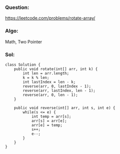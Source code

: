 ### Question:
https://leetcode.com/problems/rotate-array/

### Algo:
Math, Two Pointer

### Sol:
```
class Solution {
    public void rotate(int[] arr, int k) {
        int len = arr.length;
        k = k % len;
        int lastIndex = len - k;
        reverse(arr, 0, lastIndex - 1);
        reverse(arr, lastIndex, len - 1);
        reverse(arr, 0, len - 1);
    }
    
    public void reverse(int[] arr, int s, int e) {
        while(s <= e) {
            int temp = arr[s];
            arr[s] = arr[e];
            arr[e] = temp;
            s++;
            e--;
        }
    }
}
```
